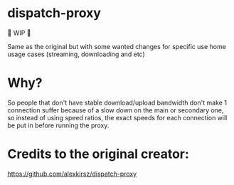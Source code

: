 # dispatch-proxy
🚧 WIP 🚧

Same as the original but with some wanted changes for specific use home usage cases (streaming, downloading and etc)

# Why?
So people that don't have stable download/upload bandwidth don't make 1 connection suffer because of a slow down on the main or secondary one,  so instead of using speed ratios, the exact speeds for each connection will be put in before running the proxy.


# Credits to the original creator:
https://github.com/alexkirsz/dispatch-proxy
